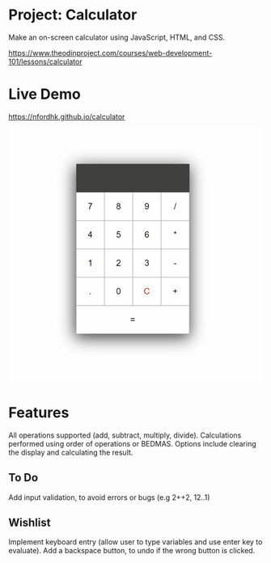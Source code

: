 # Project: Calculator 
Make an on-screen calculator using JavaScript, HTML, and CSS.

https://www.theodinproject.com/courses/web-development-101/lessons/calculator

# Live Demo
https://nfordhk.github.io/calculator

![Live Demo](images/calculator-demo.gif)

# Features
All operations supported (add, subtract, multiply, divide).
Calculations performed using order of operations or BEDMAS.
Options include clearing the display and calculating the result.

## To Do
Add input validation, to avoid errors or bugs (e.g 2++2, 12..1)

## Wishlist
Implement keyboard entry (allow user to type variables and use enter key to evaluate).
Add a backspace button, to undo if the wrong button is clicked.

